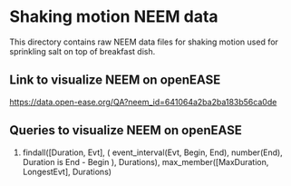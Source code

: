 # Shaking motion NEEM data
This directory contains raw NEEM data files for shaking motion used for sprinkling salt on top of breakfast dish.

## Link to visualize NEEM on openEASE
https://data.open-ease.org/QA?neem_id=641064a2ba2ba183b56ca0de

## Queries to visualize NEEM on openEASE
1. findall([Duration, Evt],
  (  event_interval(Evt, Begin, End),
     number(End),
     Duration is End - Begin
  ),
  Durations),
max_member([MaxDuration, LongestEvt], Durations)



